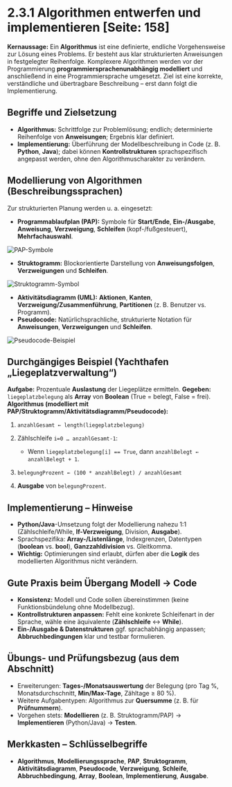 # 2.3.1 Algorithmen entwerfen und implementieren [Seite: 158]

**Kernaussage:** Ein **Algorithmus** ist eine definierte, endliche Vorgehensweise zur Lösung eines Problems. Er besteht aus klar strukturierten Anweisungen in festgelegter Reihenfolge. Komplexere Algorithmen werden vor der Programmierung **programmiersprachenunabhängig modelliert** und anschließend in eine Programmiersprache umgesetzt. Ziel ist eine korrekte, verständliche und übertragbare Beschreibung – erst dann folgt die Implementierung. 

## Begriffe und Zielsetzung

* **Algorithmus:** Schrittfolge zur Problemlösung; endlich; determinierte Reihenfolge von **Anweisungen**; Ergebnis klar definiert.
* **Implementierung:** Überführung der Modellbeschreibung in Code (z. B. **Python**, **Java**); dabei können **Kontrollstrukturen** sprachspezifisch angepasst werden, ohne den Algorithmuscharakter zu verändern. 

## Modellierung von Algorithmen (Beschreibungssprachen)

Zur strukturierten Planung werden u. a. eingesetzt:

* **Programmablaufplan (PAP):** Symbole für **Start/Ende**, **Ein-/Ausgabe**, **Anweisung**, **Verzweigung**, **Schleifen** (kopf-/fußgesteuert), **Mehrfachauswahl**.

![PAP-Symbole](/lernfeld11a/2_3_1/pap.png)

* **Struktogramm:** Blockorientierte Darstellung von **Anweisungsfolgen**, **Verzweigungen** und **Schleifen**.

![Struktogramm-Symbol](/lernfeld11a/2_3_1/struktogramm.png)

* **Aktivitätsdiagramm (UML):** **Aktionen**, **Kanten**, **Verzweigung/Zusammenführung**, **Partitionen** (z. B. Benutzer vs. Programm).
* **Pseudocode:** Natürlichsprachliche, strukturierte Notation für **Anweisungen**, **Verzweigungen** und **Schleifen**. 

![Pseudocode-Beispiel](/lernfeld11a/2_3_1/pseudocode.png)

## Durchgängiges Beispiel (Yachthafen „Liegeplatzverwaltung“)

**Aufgabe:** Prozentuale **Auslastung** der Liegeplätze ermitteln.
**Gegeben:** `liegeplatzbelegung` als **Array** von **Boolean** (True = belegt, False = frei).
**Algorithmus (modelliert mit PAP/Struktogramm/Aktivitätsdiagramm/Pseudocode):**

1. `anzahlGesamt ← length(liegeplatzbelegung)`
2. Zählschleife `i=0 … anzahlGesamt-1`:

   * Wenn `liegeplatzbelegung[i] == True`, dann `anzahlBelegt ← anzahlBelegt + 1`.
3. `belegungProzent ← (100 * anzahlBelegt) / anzahlGesamt`
4. **Ausgabe** von `belegungProzent`. 

## Implementierung – Hinweise

* **Python/Java**-Umsetzung folgt der Modellierung nahezu 1:1 (Zählschleife/While, **If-Verzweigung**, Division, **Ausgabe**).
* Sprachspezifika: **Array-/Listenlänge**, Indexgrenzen, Datentypen (**boolean** vs. **bool**), **Ganzzahldivision** vs. Gleitkomma.
* **Wichtig:** Optimierungen sind erlaubt, dürfen aber die **Logik** des modellierten Algorithmus nicht verändern. 

## Gute Praxis beim Übergang Modell → Code

* **Konsistenz:** Modell und Code sollen übereinstimmen (keine Funktionsbündelung ohne Modellbezug).
* **Kontrollstrukturen anpassen:** Fehlt eine konkrete Schleifenart in der Sprache, wähle eine äquivalente (**Zählschleife** ↔ **While**).
* **Ein-/Ausgabe & Datenstrukturen** ggf. sprachabhängig anpassen; **Abbruchbedingungen** klar und testbar formulieren. 

## Übungs- und Prüfungsbezug (aus dem Abschnitt)

* Erweiterungen: **Tages-/Monatsauswertung** der Belegung (pro Tag %, Monatsdurchschnitt, **Min/Max-Tage**, Zähltage ≥ 80 %).
* Weitere Aufgabentypen: Algorithmus zur **Quersumme** (z. B. für **Prüfnummern**).
* Vorgehen stets: **Modellieren** (z. B. Struktogramm/PAP) → **Implementieren** (Python/Java) → **Testen**. 

## Merkkasten – Schlüsselbegriffe

* **Algorithmus**, **Modellierungssprache**, **PAP**, **Struktogramm**, **Aktivitätsdiagramm**, **Pseudocode**, **Verzweigung**, **Schleife**, **Abbruchbedingung**, **Array**, **Boolean**, **Implementierung**, **Ausgabe**. 
